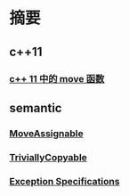 # 摘要

## c++11

### [ c++ 11 中的 move  函数](./doc/move.md)


## semantic

### [MoveAssignable](./doc/MoveAssignable.md)

### [TriviallyCopyable](./doc/TriviallyCopyable.md)

### [Exception Specifications](./doc/Exception_Specifications.md)
